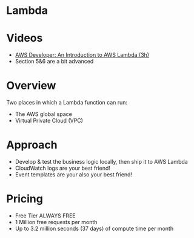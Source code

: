 # Lambda

# Videos
- [AWS Developer: An Introduction to AWS Lambda (3h)](https://app.pluralsight.com/library/courses/aws-developer-introduction-aws-lambda/table-of-contents)
- Section 5&6 are a bit advanced

# Overview
Two places in which a Lambda function can run:
- The AWS global space
- Virtual Private Cloud (VPC)

# Approach
- Develop & test the business logic locally, then ship it to AWS Lambda
- CloudWatch logs are your best friend!
- Event templates are your also your best friend!

# Pricing
- Free Tier ALWAYS FREE
- 1 Million free requests per month
- Up to 3.2 million seconds (37 days) of compute time per month
